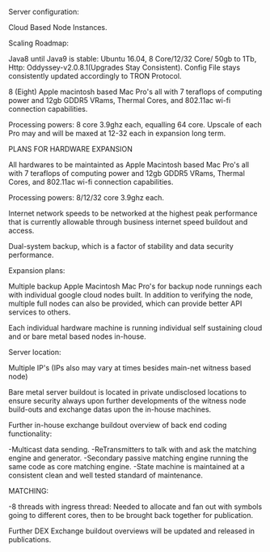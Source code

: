 Server configuration:

Cloud Based Node Instances.

Scaling Roadmap:

Java8 until Java9 is stable: Ubuntu 16.04, 8 Core/12/32 Core/ 50gb to 1Tb, Http: Oddyssey-v2.0.8.1(Upgrades Stay Consistent).
Config File stays consistently updated accordingly to TRON Protocol.

8 (Eight) Apple macintosh based Mac Pro's all with 7 teraflops of computing power and 12gb GDDR5 VRams, Thermal Cores, and 802.11ac wi-fi connection capabilities. 

Processing powers: 8 core 3.9ghz each, equalling 64 core. Upscale of each Pro may and will be maxed at 12-32 each in expansion long term.

PLANS FOR HARDWARE EXPANSION

All hardwares to be maintainted as Apple Macintosh based Mac Pro's all with 7 teraflops of computing power and 12gb GDDR5 VRams, Thermal Cores, and 802.11ac wi-fi connection capabilities. 

Processing powers: 8/12/32 core 3.9ghz each.

Internet network speeds to be networked at the highest peak performance that is currently allowable through business internet speed buildout and access.

Dual-system backup, which is a factor of stability and data security performance.

Expansion plans:

Multiple backup Apple Macintosh Mac Pro's for backup node runnings each with individual google cloud nodes built.
In addition to verifying the node, multiple full nodes can also be provided, which can provide better API services to others. 

Each individual hardware machine is running individual self sustaining cloud and or bare metal based nodes in-house.

Server location:

Multiple IP's (IPs also may vary at times besides main-net witness based node)

Bare metal server buildout is located in private undisclosed locations to ensure security always upon further developments of the witness node build-outs and exchange datas upon the in-house machines.


Further in-house exchange buildout overview of back end coding functionality:

-Multicast data sending.
-ReTransmitters to talk with and ask the matching engine and generator.
-Secondary passive matching engine running the same code as core matching engine.
-State machine is maintained at a consistent clean and well tested standard of maintenance.

MATCHING: 

-8 threads with ingress thread: Needed to allocate and fan out with symbols going to different cores, then to be brought back together for publication.

Further DEX Exchange buildout overviews will be updated and released in publications.

